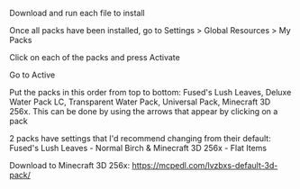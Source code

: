Download and run each file to install

Once all packs have been installed, go to Settings > Global Resources > My Packs

Click on each of the packs and press Activate

Go to Active

Put the packs in this order from top to bottom: Fused's Lush Leaves, Deluxe Water Pack LC, Transparent Water Pack, Universal Pack, Minecraft 3D 256x. This can be done by using the arrows that appear by clicking on a pack

2 packs have settings that I'd recommend changing from their default: Fused's Lush Leaves - Normal Birch & Minecraft 3D 256x - Flat Items

Download to Minecraft 3D 256x: https://mcpedl.com/lvzbxs-default-3d-pack/
